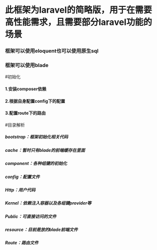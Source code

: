 # 此框架为laravel的简略版，用于在需要高性能需求，且需要部分laravel功能的场景
### 框架可以使用eloquent也可以使用原生sql
### 框架可以使用blade

#初始化
#### 1.安装composer依赖
#### 2.根据自身配置config下的配置
#### 3.配置route下的路由

#目录解析
##### bootstrap：框架初始化相关代码
##### cache：暂时只有blade的前端缓存在里面
##### component：各种组键的初始化
##### config：配置文件
##### Http：用户代码
##### Kernel：依赖注入容器以及各组键provider等
##### Public：可直接访问的文件
##### resource：目前是放的blade前端文件
##### Route：路由文件
